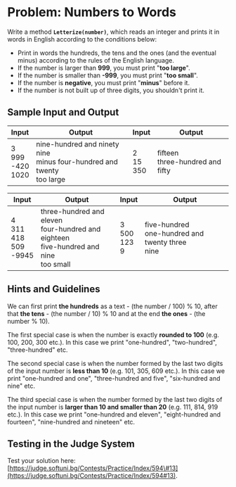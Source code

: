 # Problem: Numbers to Words

Write a method **`Letterize(number)`**, which reads an integer and prints it in words in English according to the conditions below:
* Print in words the hundreds, the tens and the ones (and the eventual minus) according to the rules of the English language.
* If the number is larger than **999**, you must print "**too large**".
* If the number is smaller than **-999**, you must print "**too small**".
* If the number is **negative**, you must print "**minus**" before it.
* If the number is not built up of three digits, you shouldn't print it.

## Sample Input and Output

| Input | Output | Input | Output |
| --- | --- | --- | --- |
|3<br>999<br>-420<br>1020|nine-hundred and ninety nine<br>minus four-hundred and twenty<br>too large|2<br>15<br>350|fifteen<br>three-hundred and fifty|

| Input | Output | Input | Output |
| --- | --- | --- | --- |
|4<br>311<br>418<br>509<br>-9945|three-hundred and eleven<br>four-hundred and eighteen<br>five-hundred and nine<br>too small|3<br>500<br>123<br>9|five-hundred<br>one-hundred and twenty three<br>nine|

## Hints and Guidelines

We can first print **the hundreds** as a text - \(the number / 100\) % 10, after that **the tens** - \(the number / 10\) % 10 and at the end **the ones** - \(the number % 10\).

The first special case is when the number is exactly **rounded to 100** \(e.g. 100, 200, 300 etc.\). In this case we print "one-hundred", "two-hundred", "three-hundred" etc.

The second special case is when the number formed by the last two digits of the input number is **less than 10** \(e.g. 101, 305, 609 etc.\). In this case we print "one-hundred and one", "three-hundred and five", "six-hundred and nine" etc.

The third special case is when the number formed by the last two digits of the input number is **larger than 10 and smaller than 20** \(e.g. 111, 814, 919 etc.\). In this case we print "one-hundred and eleven", "eight-hundred and fourteen", "nine-hundred and nineteen" etc.

## Testing in the Judge System

Test your solution here: [https://judge.softuni.bg/Contests/Practice/Index/594\#13](https://judge.softuni.bg/Contests/Practice/Index/594#13).
